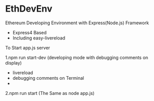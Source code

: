 # EthDevEnv

Ethereum Developing Environment with Express(Node.js) Framework

* Express4 Based 
* Including easy-livereload



To Start app.js server

1.npm run start-dev (developing mode with debugging comments on display)

* livereload
* debugging comments on Terminal
* 

2.npm run start 
(The Same as node app.js)
